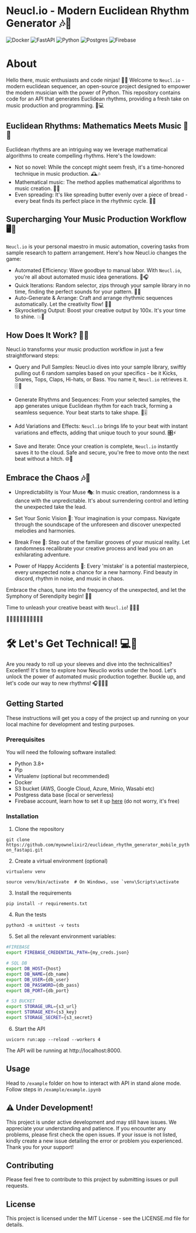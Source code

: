 # Neucl.io - Modern Euclidean Rhythm Generator 🎶🐍
![Docker](https://img.shields.io/badge/docker-%230db7ed.svg?style=for-the-badge&logo=docker&logoColor=white)
![FastAPI](https://img.shields.io/badge/FastAPI-005571?style=for-the-badge&logo=fastapi)
![Python](https://img.shields.io/badge/python-3670A0?style=for-the-badge&logo=python&logoColor=ffdd54)
![Postgres](https://img.shields.io/badge/postgres-%23316192.svg?style=for-the-badge&logo=postgresql&logoColor=white)
![Firebase](https://img.shields.io/badge/firebase-%23039BE5.svg?style=for-the-badge&logo=firebase)

# About

Hello there, music enthusiasts and code ninjas! 👋🎵 Welcome to ```Neucl.io``` - modern euclidean sequencer, an open-source project designed to empower the modern musician with the power of Python. This repository contains code for an API that generates Euclidean rhythms, providing a fresh take on music production and programming. 🎼💻


## Euclidean Rhythms: Mathematics Meets Music 🎼📐
Euclidean rhythms are an intriguing way we leverage mathematical algorithms to create compelling rhythms. Here's the lowdown:

- Not so novel: While the concept might seem fresh, it's a time-honored technique in music production. 🕰️🎶
- Mathematical music: The method applies mathematical algorithms to music creation. 🧮🎵
- Even spreading: It's like spreading butter evenly over a piece of bread - every beat finds its perfect place in the rhythmic cycle. 🍞🥁

## Supercharging Your Music Production Workflow 🖥️🎹
``Neucl.io`` is your personal maestro in music automation, covering tasks from sample research to pattern arrangement. Here's how Neucl.io changes the game:

- Automated Efficiency: Wave goodbye to manual labor. With ```Neucl.io```, you're all about automated music idea generations. 🤖🎧
- Quick Iterations: Random selector, zips through your sample library in no time, finding the perfect sounds for your pattern. 🚀🎼
- Auto-Generate & Arrange: Craft and arrange rhythmic sequences automatically. Let the creativity flow! 🧩🎹
- Skyrocketing Output: Boost your creative output by 100x. It's your time to shine. 💥🎵


## How Does It Work? 🤔💡
Neucl.io transforms your music production workflow in just a few straightforward steps:

- Query and Pull Samples: Neucl.io dives into your sample library, swiftly pulling out 6 random samples based on your specifics - be it Kicks, Snares, Tops, Claps, Hi-hats, or Bass. You name it, ```Neucl.io``` retrieves it. 🗄️🎵

- Generate Rhythms and Sequences: From your selected samples, the app generates unique Euclidean rhythm for each track, forming a seamless sequence. Your beat starts to take shape. 🥁🎚️

- Add Variations and Effects: ```Neucl.io``` brings life to your beat with instant variations and effects, adding that unique touch to your sound. 🎛️⚡

- Save and Iterate: Once your creation is complete, ```Neucl.io``` instantly saves it to the cloud. Safe and secure, you're free to move onto the next beat without a hitch. 🌐🔄

## Embrace the Chaos 🎶🌌

- Unpredictability is Your Muse 🎭: In music creation, randomness is a dance with the unpredictable. It's about surrendering control and letting the unexpected take the lead.

- Set Your Sonic Vision 🧭: Your imagination is your compass. Navigate through the soundscape of the unforeseen and discover unexpected melodies and harmonies.

- Break Free 🚀: Step out of the familiar grooves of your musical reality. Let randomness recalibrate your creative process and lead you on an exhilarating adventure.

- Power of Happy Accidents 🎉: Every 'mistake' is a potential masterpiece, every unexpected note a chance for a new harmony. Find beauty in discord, rhythm in noise, and music in chaos.

Embrace the chaos, tune into the frequency of the unexpected, and let the Symphony of Serendipity begin! 🎵🌠

Time to unleash your creative beast with ```Neucl.io```! 🧠🔥🎼

🎵🎶🎵🎶🎵🎶🎵🎶🎵🎶🎵

# 🛠️ Let's Get Technical! 💻🔧
Are you ready to roll up your sleeves and dive into the technicalities? Excellent! It's time to explore how Neuclio works under the hood. Let's unlock the power of automated music production together. Buckle up, and let's code our way to new rhythms! 🎧👨‍💻🎹

## Getting Started
These instructions will get you a copy of the project up and running on your local machine for development and testing purposes.



### Prerequisites
You will need the following software installed:

- Python 3.8+
- Pip
- Virtualenv (optional but recommended)
- Docker
- S3 bucket (AWS, Google Cloud, Azure, Minio, Wasabi etc)
- Postgress data base (local or serverless)
- Firebase account, learn how to set it up [here](https://firebase.google.com/docs/web/setup) (do not worry, it's free)

### Installation
1. Clone the repository

```git clone https://github.com/myownelixir2/euclidean_rhythm_generator_mobile_python_fastapi.git```

2. Create a virtual environment (optional)

```virtualenv venv```

```source venv/bin/activate  # On Windows, use `venv\Scripts\activate```

3. Install the requirements

```pip install -r requirements.txt```

4. Run the tests

```python3 -m unittest -v tests```

5. Set all the relevant environment variables:
```bash
#FIREBASE
export FIREBASE_CREDENTIAL_PATH={my_creds.json}

# SQL DB
export DB_HOST={host}
export DB_NAME={db_name}
export DB_USER={db_user}
export DB_PASSWORD={db_pass}
export DB_PORT={db_port}

# S3 BUCKET  
export STORAGE_URL={s3_url}
export STORAGE_KEY={s3_key}
export STORAGE_SECRET={s3_secret}
```

6. Start the API

```uvicorn run:app --reload --workers 4```

The API will be running at http://localhost:8000.

## Usage

Head to ```/example``` folder on how to interact with API in stand alone mode. Follow steps in ```/example/example.ipynb```

## ⚠️ Under Development!
This project is under active development and may still have issues. We appreciate your understanding and patience. If you encounter any problems, please first check the open issues. If your issue is not listed, kindly create a new issue detailing the error or problem you experienced. Thank you for your support!

## Contributing
Please feel free to contribute to this project by submitting issues or pull requests.

## License
This project is licensed under the MIT License - see the LICENSE.md file for details.



